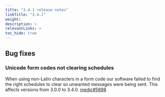 ```yaml
---
title: "3.4.1 release notes"
linkTitle: "3.4.1"
weight: 
description: >
relevantLinks: >
toc_hide: true
---
```


## Bug fixes

### Unicode form codes not clearing schedules

When using non-Latin characters in a form code our software failed to find the right schedules to clear so unwanted messages were being sent. This affects versions from 3.0.0 to 3.4.0. [medic#5698](https://github.com/medic/medic/issues/5698)
